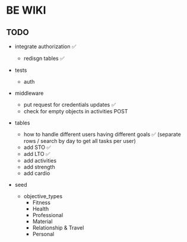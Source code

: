 # BE WIKI

## TODO 
- integrate authorization ✅
    - redisgn tables ✅

- tests
    - auth

- middleware
    - put request for credentials updates ✅
    - check for empty objects in activities POST

- tables
    - how to handle different users having different goals ✅ (separate rows / search by day to get all tasks per user)
    - add STO ✅
    - add LTO ✅
    - add activities
    - add strength
    - add cardio

- seed
    - objective_types
        - Fitness
        - Health 
        - Professional
        - Material
        - Relationship & Travel
        - Personal

